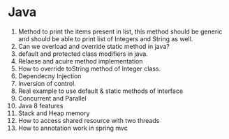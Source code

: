 
# Java


1. Method to print the items present in list, this method should be generic and should be able to print list of Integers and String as well.
2. Can we overload and override static method in java? 
3. default and protected class modifiers in java.
4. Relaese and acuire method implementation
5. How to override toString method of Integer class.
6. Dependecny Injection
7. Inversion of control.
8. Real example to use default & static methods of interface
9. Concurrent and Parallel 
10. Java 8 features
11. Stack and Heap memory
12. How to access shared resource  with two threads
13. How to annotation work in spring mvc
